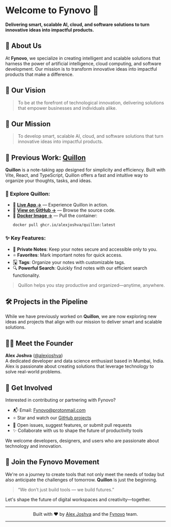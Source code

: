 # Welcome to **Fynovo** 🚀  
**Delivering smart, scalable AI, cloud, and software solutions to turn innovative ideas into impactful products.**

## 👋 About Us

At **Fynovo**, we specialize in creating intelligent and scalable solutions that harness the power of artificial intelligence, cloud computing, and software development. Our mission is to transform innovative ideas into impactful products that make a difference.

## 🌟 Our Vision

> To be at the forefront of technological innovation, delivering solutions that empower businesses and individuals alike.

## 🎯 Our Mission

> To develop smart, scalable AI, cloud, and software solutions that turn innovative ideas into impactful products.

## 🚀 Previous Work: [**Quillon**](https://github.com/alexjoshva/Quillon)

**Quillon** is a note-taking app designed for simplicity and efficiency. Built with Vite, React, and TypeScript, Quillon offers a fast and intuitive way to organize your thoughts, tasks, and ideas.

### 🔗 Explore Quillon:

- 🔗 **[Live App →](https://quillon.netlify.app/)** — Experience Quillon in action.  
- 📄 **[View on GitHub →](https://github.com/alexjoshva/Quillon)** — Browse the source code.  
- 🐳 **[Docker Image →](https://ghcr.io/alexjoshva/quillon:latest)** — Pull the container:
  ```bash
  docker pull ghcr.io/alexjoshva/quillon:latest
  ```

### ✨ Key Features:

- 📝 **Private Notes**: Keep your notes secure and accessible only to you.  
- ⭐ **Favorites**: Mark important notes for quick access.  
- 🂵 **Tags**: Organize your notes with customizable tags.  
- 🔍 **Powerful Search**: Quickly find notes with our efficient search functionality.

> Quillon helps you stay productive and organized—anytime, anywhere.

## 🛠️ Projects in the Pipeline

While we have previously worked on **Quillon**, we are now exploring new ideas and projects that align with our mission to deliver smart and scalable solutions.

## 🧑‍💻 Meet the Founder

**Alex Joshva** ([@alexjoshva](https://github.com/alexjoshva))  
A dedicated developer and data science enthusiast based in Mumbai, India. Alex is passionate about creating solutions that leverage technology to solve real-world problems.

## 🤝 Get Involved

Interested in contributing or partnering with Fynovo?

- 📬 Email: [Fynovo@protonmail.com](mailto:Fynovo@protonmail.com)  
- ⭐ Star and watch our [GitHub projects](https://github.com/Fynovo)  
- 🧠 Open issues, suggest features, or submit pull requests  
- ✨ Collaborate with us to shape the future of productivity tools

We welcome developers, designers, and users who are passionate about technology and innovation.

## 📌 Join the Fynovo Movement

We're on a journey to create tools that not only meet the needs of today but also anticipate the challenges of tomorrow. **Quillon** is just the beginning.

> “We don’t just build tools — we build futures.”

Let's shape the future of digital workspaces and creativity—together.

---
<p align="center">
  Built with ❤️ by <a href="https://github.com/alexjoshva">Alex Joshva</a> and the <a href="https://github.com/Fynovo">Fynovo</a> team.
</p>

---

